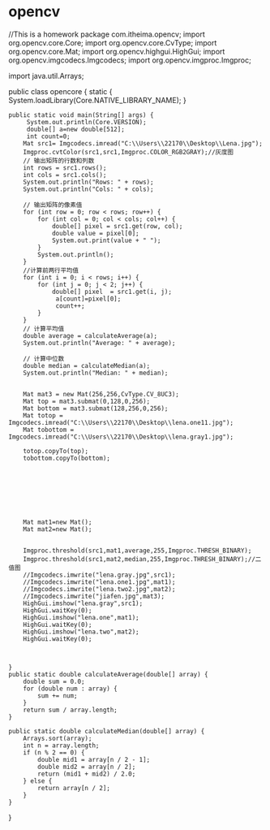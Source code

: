 # opencv
//This is a homework
package com.itheima.opencv;
import org.opencv.core.Core;
import org.opencv.core.CvType;
import org.opencv.core.Mat;
import org.opencv.highgui.HighGui;
import org.opencv.imgcodecs.Imgcodecs;
import org.opencv.imgproc.Imgproc;

import java.util.Arrays;

public class opencore {
    static {
        System.loadLibrary(Core.NATIVE_LIBRARY_NAME);
    }

    public static void main(String[] args) {
         System.out.println(Core.VERSION);
         double[] a=new double[512];
         int count=0;
        Mat src1= Imgcodecs.imread("C:\\Users\\22170\\Desktop\\Lena.jpg");
        Imgproc.cvtColor(src1,src1,Imgproc.COLOR_RGB2GRAY);//灰度图
        // 输出矩阵的行数和列数
        int rows = src1.rows();
        int cols = src1.cols();
        System.out.println("Rows: " + rows);
        System.out.println("Cols: " + cols);

        // 输出矩阵的像素值
        for (int row = 0; row < rows; row++) {
            for (int col = 0; col < cols; col++) {
                double[] pixel = src1.get(row, col);
                double value = pixel[0];
                System.out.print(value + " ");
            }
            System.out.println();
        }
        //计算前两行平均值
        for (int i = 0; i < rows; i++) {
            for (int j = 0; j < 2; j++) {
                double[] pixel  = src1.get(i, j);
                 a[count]=pixel[0];
                 count++;
            }
        }
        // 计算平均值
        double average = calculateAverage(a);
        System.out.println("Average: " + average);

        // 计算中位数
        double median = calculateMedian(a);
        System.out.println("Median: " + median);


        Mat mat3 = new Mat(256,256,CvType.CV_8UC3);
        Mat top = mat3.submat(0,128,0,256);
        Mat bottom = mat3.submat(128,256,0,256);
        Mat totop = Imgcodecs.imread("C:\\Users\\22170\\Desktop\\lena.one11.jpg");
        Mat tobottom = Imgcodecs.imread("C:\\Users\\22170\\Desktop\\lena.gray1.jpg");

        totop.copyTo(top);
        tobottom.copyTo(bottom);








        Mat mat1=new Mat();
        Mat mat2=new Mat();


        Imgproc.threshold(src1,mat1,average,255,Imgproc.THRESH_BINARY);
        Imgproc.threshold(src1,mat2,median,255,Imgproc.THRESH_BINARY);//二值图
        //Imgcodecs.imwrite("lena.gray.jpg",src1);
        //Imgcodecs.imwrite("lena.one1.jpg",mat1);
        //Imgcodecs.imwrite("lena.two2.jpg",mat2);
        //Imgcodecs.imwrite("jiafen.jpg",mat3);
        HighGui.imshow("lena.gray",src1);
        HighGui.waitKey(0);
        HighGui.imshow("lena.one",mat1);
        HighGui.waitKey(0);
        HighGui.imshow("lena.two",mat2);
        HighGui.waitKey(0);



    }
    public static double calculateAverage(double[] array) {
        double sum = 0.0;
        for (double num : array) {
            sum += num;
        }
        return sum / array.length;
    }

    public static double calculateMedian(double[] array) {
        Arrays.sort(array);
        int n = array.length;
        if (n % 2 == 0) {
            double mid1 = array[n / 2 - 1];
            double mid2 = array[n / 2];
            return (mid1 + mid2) / 2.0;
        } else {
            return array[n / 2];
        }
    }
}
